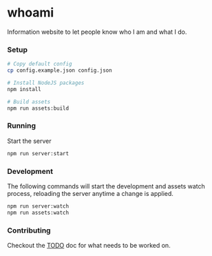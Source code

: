 # whoami

Information website to let people know who I am and what I do.

### Setup

```bash
# Copy default config
cp config.example.json config.json

# Install NodeJS packages
npm install

# Build assets
npm run assets:build
```

### Running

Start the server

```bash
npm run server:start
```

### Development

The following commands will start the development and assets watch process, reloading the server anytime a change is applied.

```bash
npm run server:watch
npm run assets:watch
```

### Contributing

Checkout the [TODO](TODO.md) doc for what needs to be worked on.
